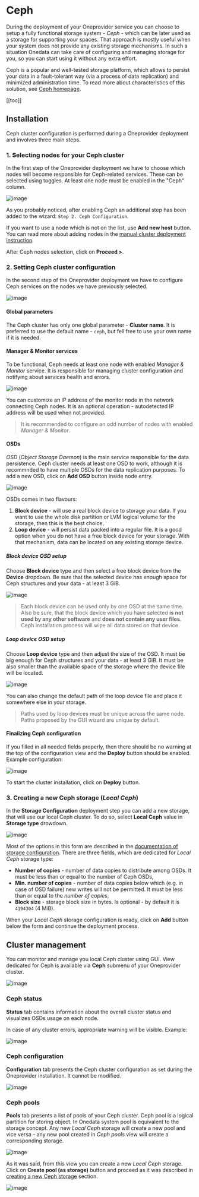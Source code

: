 # Ceph
<!-- This file is referenced at least one time as "ceph.md" -->

During the deployment of your Oneprovider service you can choose to setup a fully
functional storage system - *Ceph* - which can be later used as a storage for supporting your spaces.
That approach is mostly useful when your system does not provide any existing storage
mechanisms. In such a situation Onedata can take care of configuring and managing storage
for you, so you can start using it without any extra effort.

Ceph is a popular and well-tested storage platform, which allows to persist your data
in a fault-tolerant way (via a process of data replication) and minimized administration
time. To read more about characteristics of this solution, see [Ceph homepage](https://ceph.io/).

[[toc]]

## Installation

Ceph cluster configuration is performed during a Oneprovider deployment and involves
three main steps.

### 1. Selecting nodes for your Ceph cluster

In the first step of the Oneprovider deployment we have to choose which nodes will
become responsible for Ceph-related services. These can be selected using toggles. At
least one node must be enabled in the "Ceph" column.

![image](../../../../images/admin-guide/oneprovider/configuration/ceph/ceph-nodes-selection.png#bordered)

As you probably noticed, after enabling Ceph an additional step has been added to the wizard:
`Step 2. Ceph Configuration`.

If you want to use a node which is not on the list, use **Add new host** button. You can
read more about adding nodes in the [manual cluster deployment instruction](../installation.md#manual).

After Ceph nodes selection, click on **Proceed >**.

### 2. Setting Ceph cluster configuration

In the second step of the Oneprovider deployment we have to configure Ceph services
on the nodes we have previously selected.

![image](../../../../images/admin-guide/oneprovider/configuration/ceph/ceph-configuration-start.png#bordered)

#### Global parameters

The Ceph cluster has only one global parameter - **Cluster name**. It is preferred
to use the default name - `ceph`, but fell free to use your own name if it is needed.

#### Manager & Monitor services

To be functional, Ceph needs at least one node with enabled *Manager & Monitor* service.
It is responsible for managing cluster configuration and notifying about services health
and errors.

![image](../../../../images/admin-guide/oneprovider/configuration/ceph/ceph-monitor-configuration.png#bordered)

You can customize an IP address of the monitor node in the network connecting
Ceph nodes. It is an optional operation - autodetected IP address will be used when
not provided.

> It is recommended to configure an odd number of nodes with enabled *Manager & Monitor*.

#### OSDs

*OSD* (*Object Storage Daemon*) is the main service responsible for the data persistence.
Ceph cluster needs at least one OSD to work, although it is recommnded to have multiple
OSDs for the data replication purposes. To add a new OSD, click on **Add OSD** button
inside node entry.

![image](../../../../images/admin-guide/oneprovider/configuration/ceph/ceph-add-osd-btn.png#bordered)

OSDs comes in two flavours:
1. **Block device** - will use a real block device to storage your data. If you want to use
the whole disk partition or LVM logical volume for the storage, then this is the best choice.
2. **Loop device** - will persist data packed into a regular file. It is a good option
when you do not have a free block device for your storage. With that mechanism, data can be
located on any existing storage device.

##### Block device OSD setup

Choose **Block device** type and then select a free block device from the **Device**
dropdown. Be sure that the selected device has enough space for Ceph structures and your data -
at least 3 GiB.

![image](../../../../images/admin-guide/oneprovider/configuration/ceph/ceph-osd-block-device.png#bordered)

> Each block device can be used only by one OSD at the same time. Also be sure, that
the block device which you have selected **is not used by any other software** and **does not
contain any user files**. Ceph installation process will wipe all data stored on that device.

##### Loop device OSD setup

Choose **Loop device** type and then adjust the size of the OSD. It must be big enough
for Ceph structures and your data - at least 3 GiB. It must be also smaller than the
available space of the storage where the device file will be located.

![image](../../../../images/admin-guide/oneprovider/configuration/ceph/ceph-osd-loop-device.png#bordered)

You can also change the default path of the loop device file and place it somewhere else
in your storage.

> Paths used by loop devices must be unique across the same node. Paths proposed by the
GUI wizard are unique by default.

#### Finalizing Ceph configuration

If you filled in all needed fields properly, then there should be no warning at the top
of the configuration view and the **Deploy** button should be enabled. Example configuration:

![image](../../../../images/admin-guide/oneprovider/configuration/ceph/ceph-configuration-correct.png#bordered)

To start the cluster installation, click on **Deploy** button.

### 3. Creating a new Ceph storage (*Local Ceph*)
<!-- This header is referenced at least one time as "#_3-creating-a-new-ceph-storage-local-ceph" -->

In the **Storage Configuration** deployment step you can add a new storage, that will use
our local Ceph cluster. To do so, select **Local Ceph** value in **Storage type** drowdown.

![image](../../../../images/admin-guide/oneprovider/configuration/ceph/ceph-add-storage.png#bordered)

Most of the options in this form are described in the [documentation of storage configuration](./storages.md#configuration).
There are three fields, which are dedicated for *Local Ceph* storage type:
- **Number of copies** - number of data copies to distribute among OSDs. It must be
less than or equal to the number of Ceph OSDs,
- **Min. number of copies** - number of data copies below which (e.g. in case of OSD
failure) new writes will not be permitted. It must be less than or equal to the *number of copies*,
- **Block size** - storage block size in bytes. Is optional - by default it is `4194304` (4 MiB).

When your *Local Ceph* storage configuration is ready, click on **Add** button below the form
and continue the deployment process.

## Cluster management

You can monitor and manage you local Ceph cluster using GUI. View dedicated for Ceph is
available via **Ceph** submenu of your Oneprovider cluster.

![image](../../../../images/admin-guide/oneprovider/configuration/ceph/ceph-view.png#bordered)

### Ceph status

**Status** tab contains information about the overall cluster status and
visualizes OSDs usage on each node.

In case of any cluster errors, appropriate warning will be visible. Example:

![image](../../../../images/admin-guide/oneprovider/configuration/ceph/ceph-warning.png#bordered)

### Ceph configuration

**Configuration** tab presents the Ceph cluster configuration as set during the
Oneprovider installation. It cannot be modified.

![image](../../../../images/admin-guide/oneprovider/configuration/ceph/ceph-configuration-view.png#bordered)

### Ceph pools

**Pools** tab presents a list of pools of your Ceph cluster. Ceph pool is a logical
partition for storing object. In Onedata system pool is equivalent to the storage concept.
Any new *Local Ceph* storage will create a new pool and
vice versa - any new pool created in *Ceph pools* view will create a corresponding storage.

![image](../../../../images/admin-guide/oneprovider/configuration/ceph/ceph-pools-view.png#bordered)

As it was said, from this view you can create a new *Local Ceph* storage. Click on
**Create pool (as storage)** button and proceed as it was described in
[creating a new Ceph storage](#_3-creating-a-new-ceph-storage-local-ceph) section.

![image](../../../../images/admin-guide/oneprovider/configuration/ceph/ceph-new-pool-form.png#bordered)
